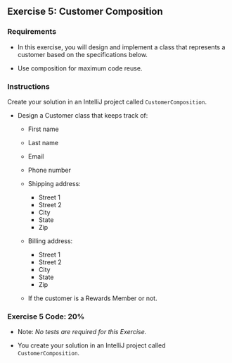 ## Exercise 5: Customer Composition

### Requirements

- In this exercise, you will design and implement a class that represents a customer based on the specifications below.

- Use composition for maximum code reuse.

### Instructions

Create your solution in an IntelliJ project called `CustomerComposition`.

- Design a Customer class that keeps track of:

    - First name

    - Last name

    - Email

    - Phone number

    - Shipping address:
        - Street 1
        - Street 2
        - City
        - State
        - Zip

    - Billing address:
        - Street 1
        - Street 2
        - City
        - State
        - Zip

    - If the customer is a Rewards Member or not.

### Exercise 5 Code: 20%

- Note: *No tests are required for this Exercise.*

- You create your solution in an IntelliJ project called `CustomerComposition`.
